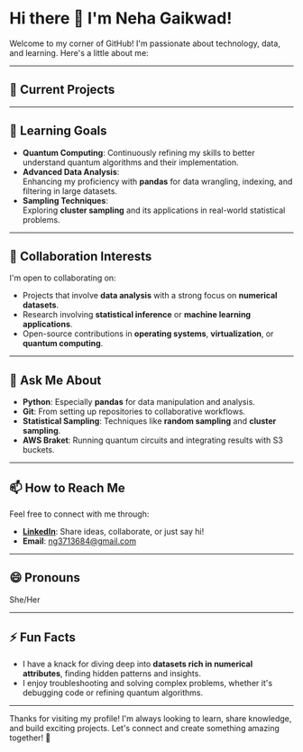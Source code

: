 # Hi there 👋 I'm Neha Gaikwad!  

Welcome to my corner of GitHub! I'm passionate about technology, data, and learning. Here's a little about me:  

---

## 🔭 Current Projects   

---

## 🌱 Learning Goals  

- **Quantum Computing**: Continuously refining my skills to better understand quantum algorithms and their implementation.  
- **Advanced Data Analysis**:  
  Enhancing my proficiency with **pandas** for data wrangling, indexing, and filtering in large datasets.  
- **Sampling Techniques**:  
  Exploring **cluster sampling** and its applications in real-world statistical problems.  

---

## 👯 Collaboration Interests  

I'm open to collaborating on:  
- Projects that involve **data analysis** with a strong focus on **numerical datasets**.  
- Research involving **statistical inference** or **machine learning applications**.  
- Open-source contributions in **operating systems**, **virtualization**, or **quantum computing**.  

---

## 💬 Ask Me About  

- **Python**: Especially **pandas** for data manipulation and analysis.  
- **Git**: From setting up repositories to collaborative workflows.  
- **Statistical Sampling**: Techniques like **random sampling** and **cluster sampling**.  
- **AWS Braket**: Running quantum circuits and integrating results with S3 buckets.  

---

## 📫 How to Reach Me  

Feel free to connect with me through:  
- **[LinkedIn](www.linkedin.com/in/neha-gaikwad-5a44aa2a8)**: Share ideas, collaborate, or just say hi!  
- **Email**: ng3713684@gmail.com
---

## 😄 Pronouns  

She/Her  

---

## ⚡ Fun Facts  

- I have a knack for diving deep into **datasets rich in numerical attributes**, finding hidden patterns and insights.  
- I enjoy troubleshooting and solving complex problems, whether it's debugging code or refining quantum algorithms.  

---

Thanks for visiting my profile! I'm always looking to learn, share knowledge, and build exciting projects. Let's connect and create something amazing together! 🚀  
